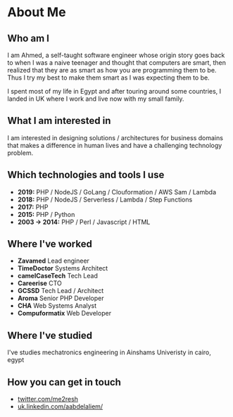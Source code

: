 # About Me

## Who am I
I am Ahmed, a self-taught software engineer whose origin story goes back to when I was a naive teenager and thought that computers are smart, then realized that they are as smart as how you are programming them to be. Thus I try my best to make them smart as I was expecting them to be.

I spent most of my life in Egypt and after touring around some countries, I landed in UK where I work and live now with my small family.

## What I am interested in
I am interested in designing solutions / architectures for business domains that makes a difference in human lives and have a challenging technology problem.

## Which technologies and tools I use
- **2019:** PHP / NodeJS / GoLang / Clouformation / AWS Sam / Lambda
- **2018:** PHP / NodeJS / Serverless / Lambda / Step Functions
- **2017:** PHP
- **2015:** PHP / Python
- **2003 -> 2014:** PHP / Perl / Javascript / HTML


## Where I've worked
- **Zavamed**       Lead engineer
- **TimeDoctor**    Systems Architect
- **camelCaseTech** Tech Lead
- **Careerise**     CTO
- **GCSSD**         Tech Lead / Architect
- **Aroma**         Senior PHP Developer
- **CHA**           Web Systems Analyst
- **Compuformatix** Web Developer

## Where I've studied
I've studies mechatronics engineering in Ainshams Univeristy in cairo, egypt

## How you can get in touch
* [twitter.com/me2resh](https://twitter.com/me2resh)
* [uk.linkedin.com/aabdelaliem/](https://uk.linkedin.com/in/aabdelaliem/)
